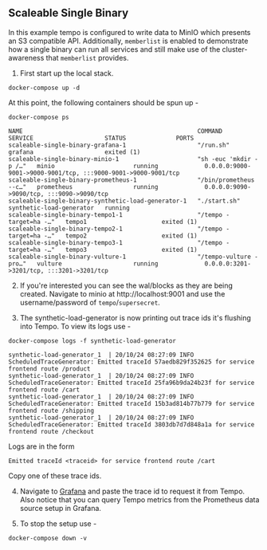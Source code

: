 ## Scaleable Single Binary
In this example tempo is configured to write data to MinIO which presents an S3 compatible API.  Additionally, `memberlist` is enabled to demonstrate how a single binary can run all services and still make use of the cluster-awareness that `memberlist` provides.

1. First start up the local stack.

```console
docker-compose up -d
```

At this point, the following containers should be spun up -

```console
docker-compose ps
```
```
NAME                                                 COMMAND                  SERVICE                    STATUS              PORTS
scaleable-single-binary-grafana-1                    "/run.sh"                grafana                    exited (1)          
scaleable-single-binary-minio-1                      "sh -euc 'mkdir -p /…"   minio                      running             0.0.0.0:9000-9001->9000-9001/tcp, :::9000-9001->9000-9001/tcp
scaleable-single-binary-prometheus-1                 "/bin/prometheus --c…"   prometheus                 running             0.0.0.0:9090->9090/tcp, :::9090->9090/tcp
scaleable-single-binary-synthetic-load-generator-1   "./start.sh"             synthetic-load-generator   running             
scaleable-single-binary-tempo1-1                     "/tempo -target=ha -…"   tempo1                     exited (1)          
scaleable-single-binary-tempo2-1                     "/tempo -target=ha -…"   tempo2                     exited (1)          
scaleable-single-binary-tempo3-1                     "/tempo -target=ha -…"   tempo3                     exited (1)          
scaleable-single-binary-vulture-1                    "/tempo-vulture -pro…"   vulture                    running             0.0.0.0:3201->3201/tcp, :::3201->3201/tcp
```

2. If you're interested you can see the wal/blocks as they are being created.  Navigate to minio at
http://localhost:9001 and use the username/password of `tempo`/`supersecret`.

3. The synthetic-load-generator is now printing out trace ids it's flushing into Tempo.  To view its logs use -

```console
docker-compose logs -f synthetic-load-generator
```
```
synthetic-load-generator_1  | 20/10/24 08:27:09 INFO ScheduledTraceGenerator: Emitted traceId 57aedb829f352625 for service frontend route /product
synthetic-load-generator_1  | 20/10/24 08:27:09 INFO ScheduledTraceGenerator: Emitted traceId 25fa96b9da24b23f for service frontend route /cart
synthetic-load-generator_1  | 20/10/24 08:27:09 INFO ScheduledTraceGenerator: Emitted traceId 15b3ad814b77b779 for service frontend route /shipping
synthetic-load-generator_1  | 20/10/24 08:27:09 INFO ScheduledTraceGenerator: Emitted traceId 3803db7d7d848a1a for service frontend route /checkout
```

Logs are in the form

```
Emitted traceId <traceid> for service frontend route /cart
```

Copy one of these trace ids.

4. Navigate to [Grafana](http://localhost:3000/explore) and paste the trace id to request it from Tempo.
Also notice that you can query Tempo metrics from the Prometheus data source setup in Grafana.

5. To stop the setup use -

```console
docker-compose down -v
```